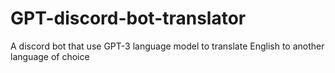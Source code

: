 # GPT-discord-bot-translator
A discord bot that use GPT-3 language model to translate English to another language of choice
